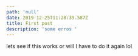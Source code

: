 ```yaml
---
path: 'null'
date: 2019-12-25T11:28:39.587Z
title: First post
description: 'some erros '
---
```

lets see if this works or will I have to do it again lol
